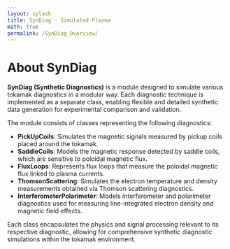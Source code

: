 ```yaml
---
layout: splash
title: SynDiag - Simulated Plasma
math: true
permalink: /SynDiag_Overview/
---
```


<script type="text/javascript" async
  src="https://cdn.jsdelivr.net/npm/mathjax@3/es5/tex-mml-chtml.js">
</script>


# About SynDiag

**SynDiag (Synthetic Diagnostics)** is a module designed to simulate various tokamak diagnostics in a modular way. Each diagnostic technique is implemented as a separate class, enabling flexible and detailed synthetic data generation for experimental comparison and validation.

The module consists of classes representing the following diagnostics:

- **PickUpCoils**: Simulates the magnetic signals measured by pickup coils placed around the tokamak.
- **SaddleCoils**: Models the magnetic response detected by saddle coils, which are sensitive to poloidal magnetic flux.
- **FluxLoops**: Represents flux loops that measure the poloidal magnetic flux linked to plasma currents.
- **ThomsonScattering**: Simulates the electron temperature and density measurements obtained via Thomson scattering diagnostics.
- **InterferometerPolarimeter**: Models interferometer and polarimeter diagnostics used for measuring line-integrated electron density and magnetic field effects.

Each class encapsulates the physics and signal processing relevant to its respective diagnostic, allowing for comprehensive synthetic diagnostic simulations within the tokamak environment.


